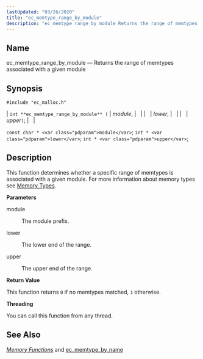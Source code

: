 ```yaml
---
lastUpdated: "03/26/2020"
title: "ec_memtype_range_by_module"
description: "ec memtype range by module Returns the range of memtypes associated with a given module int ec memtype range by module module lower upper const char module int lower int upper This function determines whether a specific range of memtypes is associated with a given module For more information about..."
---
```


<a name="apis.ec_memtype_range_by_module"></a> 
## Name

ec_memtype_range_by_module — Returns the range of memtypes associated with a given module

## Synopsis

`#include "ec_malloc.h"`

| `int **ec_memtype_range_by_module** (` | <var class="pdparam">module</var>, |   |
|   | <var class="pdparam">lower</var>, |   |
|   | <var class="pdparam">upper</var>`)`; |   |

`const char * <var class="pdparam">module</var>`;
`int * <var class="pdparam">lower</var>`;
`int * <var class="pdparam">upper</var>`;<a name="idp54875472"></a> 
## Description

This function determines whether a specific range of memtypes is associated with a given module. For more information about memory types see [Memory Types](/momentum/3/3-api/arch-primary-apis#arch.memory.types).

**<a name="idp54877520"></a> Parameters**

<dl class="variablelist">

<dt>module</dt>

<dd>

The module prefix.

</dd>

<dt>lower</dt>

<dd>

The lower end of the range.

</dd>

<dt>upper</dt>

<dd>

The upper end of the range.

</dd>

</dl>

**<a name="idp54883936"></a> Return Value**

This function returns `0` if no memtypes matched, `1` otherwise.

**<a name="idp54885760"></a> Threading**

You can call this function from any thread.

<a name="idp54886848"></a> 
## See Also

[*Memory Functions*](/momentum/3/3-api/3-api-memory) and [ec_memtype_by_name](/momentum/3/3-api/apis-ec-memtype-by-name)